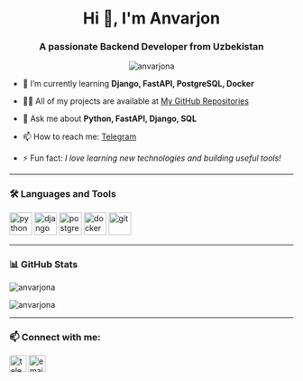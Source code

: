 <h1 align="center">Hi 👋, I'm Anvarjon</h1>
<h3 align="center">A passionate Backend Developer from Uzbekistan</h3>

<p align="center">
  <img src="https://komarev.com/ghpvc/?username=anvarjona&label=Profile%20views&color=0e75b6&style=flat" alt="anvarjona" />
</p>

- 🌱 I’m currently learning **Django, FastAPI, PostgreSQL, Docker**

- 👨‍💻 All of my projects are available at [My GitHub Repositories](https://github.com/AnvarjonA)

- 💬 Ask me about **Python, FastAPI, Django, SQL**

- 📫 How to reach me: [Telegram](https://t.me/anvarjon_a1)

- ⚡ Fun fact: *I love learning new technologies and building useful tools!*

---

### 🛠️ Languages and Tools

<p align="left">
  <img src="https://cdn.jsdelivr.net/gh/devicons/devicon/icons/python/python-original.svg" alt="python" width="40" height="40"/>
  <img src="https://cdn.jsdelivr.net/gh/devicons/devicon/icons/django/django-plain.svg" alt="django" width="40" height="40"/>
  <img src="https://cdn.jsdelivr.net/gh/devicons/devicon/icons/postgresql/postgresql-original.svg" alt="postgresql" width="40" height="40"/>
  <img src="https://cdn.jsdelivr.net/gh/devicons/devicon/icons/docker/docker-original.svg" alt="docker" width="40" height="40"/>
  <img src="https://cdn.jsdelivr.net/gh/devicons/devicon/icons/git/git-original.svg" alt="git" width="40" height="40"/>
</p>

---

### 📊 GitHub Stats

<p align="left">
  <img src="https://github-readme-stats.vercel.app/api?username=anvarjona&show_icons=true&locale=en" alt="anvarjona" />
</p>

<p align="left">
  <img src="https://github-readme-streak-stats.herokuapp.com/?user=anvarjona&" alt="anvarjona" />
</p>

---

### 📫 Connect with me:

<p align="left">
<a href="https://t.me/your_username" target="blank"><img align="center" src="https://cdn-icons-png.flaticon.com/512/2111/2111646.png" alt="telegram" height="30" width="30" /></a>
<a href="mailto:youremail@example.com" target="blank"><img align="center" src="https://cdn-icons-png.flaticon.com/512/732/732200.png" alt="email" height="30" width="30" /></a>
</p>
